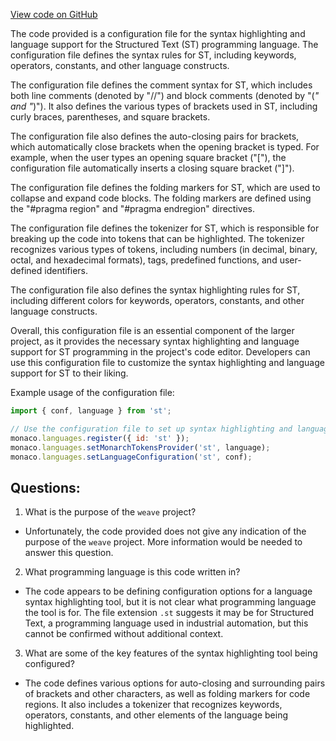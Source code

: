[View code on GitHub](https://github.com/wandb/weave/weave/frontend/assets/st.c62e32cc.js)

The code provided is a configuration file for the syntax highlighting and language support for the Structured Text (ST) programming language. The configuration file defines the syntax rules for ST, including keywords, operators, constants, and other language constructs. 

The configuration file defines the comment syntax for ST, which includes both line comments (denoted by "//") and block comments (denoted by "(*" and "*)"). It also defines the various types of brackets used in ST, including curly braces, parentheses, and square brackets. 

The configuration file also defines the auto-closing pairs for brackets, which automatically close brackets when the opening bracket is typed. For example, when the user types an opening square bracket ("["), the configuration file automatically inserts a closing square bracket ("]"). 

The configuration file defines the folding markers for ST, which are used to collapse and expand code blocks. The folding markers are defined using the "#pragma region" and "#pragma endregion" directives. 

The configuration file defines the tokenizer for ST, which is responsible for breaking up the code into tokens that can be highlighted. The tokenizer recognizes various types of tokens, including numbers (in decimal, binary, octal, and hexadecimal formats), tags, predefined functions, and user-defined identifiers. 

The configuration file also defines the syntax highlighting rules for ST, including different colors for keywords, operators, constants, and other language constructs. 

Overall, this configuration file is an essential component of the larger project, as it provides the necessary syntax highlighting and language support for ST programming in the project's code editor. Developers can use this configuration file to customize the syntax highlighting and language support for ST to their liking. 

Example usage of the configuration file:

```javascript
import { conf, language } from 'st';

// Use the configuration file to set up syntax highlighting and language support for ST
monaco.languages.register({ id: 'st' });
monaco.languages.setMonarchTokensProvider('st', language);
monaco.languages.setLanguageConfiguration('st', conf);
```
## Questions: 
 1. What is the purpose of the `weave` project?
- Unfortunately, the code provided does not give any indication of the purpose of the `weave` project. More information would be needed to answer this question.

2. What programming language is this code written in?
- The code appears to be defining configuration options for a language syntax highlighting tool, but it is not clear what programming language the tool is for. The file extension `.st` suggests it may be for Structured Text, a programming language used in industrial automation, but this cannot be confirmed without additional context.

3. What are some of the key features of the syntax highlighting tool being configured?
- The code defines various options for auto-closing and surrounding pairs of brackets and other characters, as well as folding markers for code regions. It also includes a tokenizer that recognizes keywords, operators, constants, and other elements of the language being highlighted.